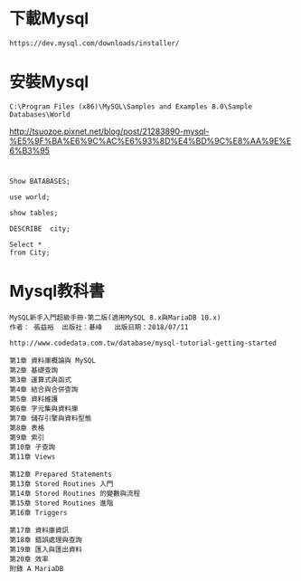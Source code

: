 # 下載Mysql
```
https://dev.mysql.com/downloads/installer/
```


# 安裝Mysql
```
C:\Program Files (x86)\MySQL\Samples and Examples 8.0\Sample Databases\World
```


http://tsuozoe.pixnet.net/blog/post/21283890-mysql-%E5%9F%BA%E6%9C%AC%E6%93%8D%E4%BD%9C%E8%AA%9E%E6%B3%95


#
```
Show BATABASES;

use world;

show tables;

DESCRIBE  city;

Select * 
from City;

```


# Mysql教科書



```
MySQL新手入門超級手冊-第二版(適用MySQL 8.x與MariaDB 10.x)
作者： 張益裕  出版社：碁峰   出版日期：2018/07/11

http://www.codedata.com.tw/database/mysql-tutorial-getting-started

第1章 資料庫概論與 MySQL
第2章 基礎查詢
第3章 運算式與函式
第4章 結合與合併查詢
第5章 資料維護
第6章 字元集與資料庫
第7章 儲存引擎與資料型態
第8章 表格
第9章 索引
第10章 子查詢
第11章 Views

第12章 Prepared Statements
第13章 Stored Routines 入門
第14章 Stored Routines 的變數與流程
第15章 Stored Routines 進階
第16章 Triggers

第17章 資料庫資訊
第18章 錯誤處理與查詢
第19章 匯入與匯出資料
第20章 效率
附錄 A MariaDB
```
